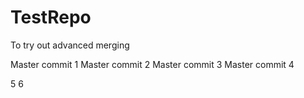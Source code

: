 # TestRepo
To try out advanced merging

Master commit 1
Master commit 2
Master commit 3
Master commit 4



5
6
